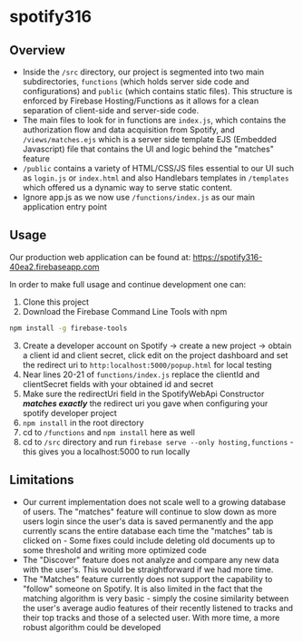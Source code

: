 # spotify316

## Overview 

  * Inside the `/src` directory, our project is segmented into two main subdirectories, `functions` (which holds server side code and configurations) and `public` (which contains static files). This structure is enforced by Firebase Hosting/Functions as it allows for a clean separation of client-side and server-side code. 
  * The main files to look for in functions are `index.js`, which contains the authorization flow and data acquisition from Spotify, and `/views/matches.ejs` which is a server side template EJS (Embedded Javascript) file that contains the UI and logic behind the "matches" feature
  * `/public` contains a variety of HTML/CSS/JS files essential to our UI such as `login.js` or `index.html` and also Handlebars templates in `/templates` which offered us a dynamic way to serve static content. 
  * Ignore app.js as we now use `/functions/index.js` as our main application entry point
  
## Usage

Our production web application can be found at: https://spotify316-40ea2.firebaseapp.com

In order to make full usage and continue development one can:
 1. Clone this project 
 2. Download the Firebase Command Line Tools with npm
 ```bash
npm install -g firebase-tools
```
 3. Create a developer account on Spotify -> create a new project -> obtain a client id and client secret, click edit on the project dashboard and set the redirect uri to `http:localhost:5000/popup.html` for local testing
 4. Near lines 20-21 of `functions/index.js` replace the clientId and clientSecret fields with your obtained id and secret 
 5. Make sure the redirectUri field in the SpotifyWebApi Constructor ***matches exactly*** the redirect uri you gave when configuring your spotify developer project 
 5. ``npm install`` in the root directory
 5. cd to `/functions` and `npm install` here as well
 6.  cd to `/src` directory and run `firebase serve --only hosting,functions` - this gives you a localhost:5000 to run locally
 
 
## Limitations

* Our current implementation does not scale well to a growing database of users. The "matches" feature will continue to slow down as more users login since the user's data is saved permanently and the app currently scans the entire database each time the "matches" tab is clicked on - Some fixes could include deleting old documents up to some threshold and writing more optimized code
* The "Discover" feature does not analyze and compare any new data with the user's. This would be straightforward if we had more time.
* The "Matches" feature currently does not support the capability to "follow" someone on Spotify. It is also limited in the fact that the matching algorithm is very basic - simply the cosine similarity between the user's average audio features of their recently listened to tracks and their top tracks and those of a selected user. With more time, a more robust algorithm could be developed
